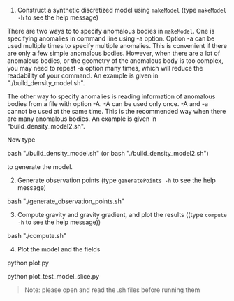 1. Construct a synthetic discretized model using `makeModel` (type `makeModel -h` to see the help message)

There are two ways to to specify anomalous bodies in `makeModel`. One is specifying anomalies in command line using -a option. Option -a can be used multiple times to specify multiple anomalies. This is convenient if there are only a few simple anomalous bodies. However, when there are a lot of anomalous bodies, or the geometry of the anomalous body is too complex, you may need to repeat -a option many times, which will reduce the readability of your command. An example is given in "./build_density_model.sh".

The other way to specify anomalies is reading information of anomalous bodies from a file with option -A. -A can be used only once. -A and -a cannot be used at the same time. This is the recommended way when there are many anomalous bodies. An example is given in "build_density_model2.sh". 

Now type 

bash "./build_density_model.sh" (or bash "./build_density_model2.sh")

to generate the model.

2. Generate observation points (type `generatePoints -h` to see the help message)

bash "./generate_observation_points.sh"

3. Compute gravity and gravity gradient, and plot the results ((type `compute -h` to see the help message))

bash "./compute.sh"

4. Plot the model and the fields
 
python plot.py

python plot_test_model_slice.py



> Note: please open and read the .sh files before running them 
